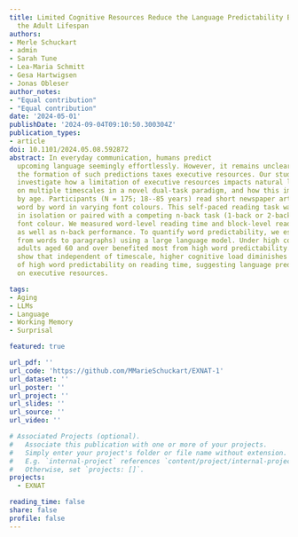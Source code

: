 ```yaml
---
title: Limited Cognitive Resources Reduce the Language Predictability Benefit across
  the Adult Lifespan
authors:
- Merle Schuckart
- admin
- Sarah Tune
- Lea-Maria Schmitt
- Gesa Hartwigsen
- Jonas Obleser
author_notes:
- "Equal contribution"
- "Equal contribution"
date: '2024-05-01'
publishDate: '2024-09-04T09:10:50.300304Z'
publication_types: 
- article
doi: 10.1101/2024.05.08.592872
abstract: In everyday communication, humans predict
  upcoming language seemingly effortlessly. However, it remains unclear to what extent
  the formation of such predictions taxes executive resources. Our study set out to
  investigate how a limitation of executive resources impacts natural language prediction
  on multiple timescales in a novel dual-task paradigm, and how this impact is modulated
  by age. Participants (N = 175; 18--85 years) read short newspaper articles, presented
  word by word in varying font colours. This self-paced reading task was either performed
  in isolation or paired with a competing n-back task (1-back or 2-back) on the words'
  font colour. We measured word-level reading time and block-level reading comprehension
  as well as n-back performance. To quantify word predictability, we estimated word surprisal on four distinct timescales (i.e., context lengths ranging
  from words to paragraphs) using a large language model. Under high cognitive load,
  adults aged 60 and over benefited most from high word predictability. Our results
  show that independent of timescale, higher cognitive load diminishes the benefits
  of high word predictability on reading time, suggesting language predictions draw
  on executive resources.

tags:
- Aging
- LLMs
- Language
- Working Memory
- Surprisal

featured: true

url_pdf: ''
url_code: 'https://github.com/MMarieSchuckart/EXNAT-1'
url_dataset: ''
url_poster: ''
url_project: ''
url_slides: ''
url_source: ''
url_video: ''

# Associated Projects (optional).
#   Associate this publication with one or more of your projects.
#   Simply enter your project's folder or file name without extension.
#   E.g. `internal-project` references `content/project/internal-project/index.md`.
#   Otherwise, set `projects: []`.
projects:
  - EXNAT

reading_time: false
share: false
profile: false
---
```

